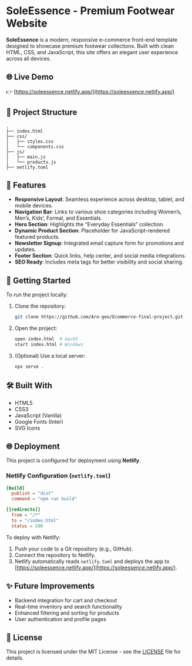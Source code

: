 # SoleEssence - Premium Footwear Website

**SoleEssence** is a modern, responsive e-commerce front-end template designed to showcase premium footwear collections. Built with clean HTML, CSS, and JavaScript, this site offers an elegant user experience across all devices.

## 🌐 Live Demo

👉 [https://soleessence.netlify.app/](https://soleessence.netlify.app/)

## 📁 Project Structure

```
.
├── index.html
├── css/
│   ├── styles.css
│   └── components.css
├── js/
│   ├── main.js
│   └── products.js
├── netlify.toml
```

## 📌 Features

- **Responsive Layout**: Seamless experience across desktop, tablet, and mobile devices.
- **Navigation Bar**: Links to various shoe categories including Women’s, Men’s, Kids’, Formal, and Essentials.
- **Hero Section**: Highlights the “Everyday Essentials” collection.
- **Dynamic Product Section**: Placeholder for JavaScript-rendered featured products.
- **Newsletter Signup**: Integrated email capture form for promotions and updates.
- **Footer Section**: Quick links, help center, and social media integrations.
- **SEO Ready**: Includes meta tags for better visibility and social sharing.

## 🚀 Getting Started

To run the project locally:

1. Clone the repository:
   ```bash
   git clone https://github.com/Aro-geo/Ecommerce-final-project.git
   
   ```

2. Open the project:
   ```bash
   open index.html  # macOS
   start index.html # Windows
   ```

3. (Optional) Use a local server:
   ```bash
   npx serve .
   ```

## 🛠️ Built With

- HTML5
- CSS3
- JavaScript (Vanilla)
- Google Fonts (Inter)
- SVG Icons

## 🌐 Deployment

This project is configured for deployment using **Netlify**.

### Netlify Configuration (`netlify.toml`)

```toml
[build]
  publish = "dist"
  command = "npm run build"

[[redirects]]
  from = "/*"
  to = "/index.html"
  status = 200
```

To deploy with Netlify:

1. Push your code to a Git repository (e.g., GitHub).
2. Connect the repository to Netlify.
3. Netlify automatically reads `netlify.toml` and deploys the app to [https://soleessence.netlify.app/](https://soleessence.netlify.app/).

## ✨ Future Improvements

- Backend integration for cart and checkout
- Real-time inventory and search functionality
- Enhanced filtering and sorting for products
- User authentication and profile pages

## 📄 License

This project is licensed under the MIT License - see the [LICENSE](LICENSE) file for details.
